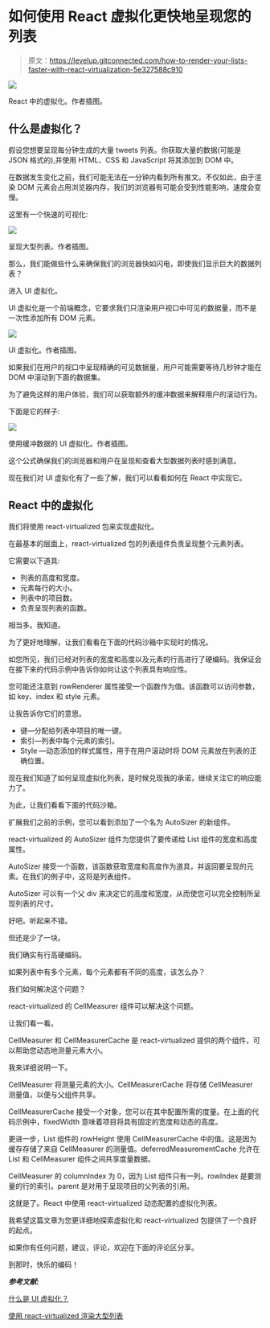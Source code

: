 # 如何使用 React 虚拟化更快地呈现您的列表

> 原文：<https://levelup.gitconnected.com/how-to-render-your-lists-faster-with-react-virtualization-5e327588c910>

![](img/fdae16c70760233cb6140340eae727f9.png)

React 中的虚拟化。作者插图。

## 什么是虚拟化？

假设您想要呈现每分钟生成的大量 tweets 列表。你获取大量的数据(可能是 JSON 格式的),并使用 HTML、CSS 和 JavaScript 将其添加到 DOM 中。

在数据发生变化之前，我们可能无法在一分钟内看到所有推文。不仅如此，由于渲染 DOM 元素会占用浏览器内存，我们的浏览器有可能会受到性能影响，速度会变慢。

这里有一个快速的可视化:

![](img/73d073c2c12481b846506b6842d35f71.png)

呈现大型列表。作者插图。

那么，我们能做些什么来确保我们的浏览器快如闪电，即使我们显示巨大的数据列表？

进入 UI 虚拟化。

UI 虚拟化是一个前端概念，它要求我们只渲染用户视口中可见的数据量，而不是一次性添加所有 DOM 元素。

![](img/d70c768ffd38e276d3c6f33b00640a0f.png)

UI 虚拟化。作者插图。

如果我们在用户的视口中呈现精确的可见数据量，用户可能需要等待几秒钟才能在 DOM 中滚动到下面的数据集。

为了避免这样的用户体验，我们可以获取额外的缓冲数据来解释用户的滚动行为。

下面是它的样子:

![](img/ef34b4e1c26e8ecc355bdc06cfa6cbad.png)

使用缓冲数据的 UI 虚拟化。作者插图。

这个公式确保我们的浏览器和用户在呈现和查看大型数据列表时感到满意。

现在我们对 UI 虚拟化有了一些了解，我们可以看看如何在 React 中实现它。

## React 中的虚拟化

我们将使用 react-virtualized 包来实现虚拟化。

在最基本的层面上，react-virtualized 包的列表组件负责呈现整个元素列表。

它需要以下道具:

*   列表的高度和宽度。
*   元素每行的大小。
*   列表中的项目数。
*   负责呈现列表的函数。

相当多。我知道。

为了更好地理解，让我们看看在下面的代码沙箱中实现时的情况。

如您所见，我们已经对列表的宽度和高度以及元素的行高进行了硬编码。我保证会在接下来的代码示例中告诉你如何让这个列表具有响应性。

您可能还注意到 rowRenderer 属性接受一个函数作为值。该函数可以访问参数，如 key、index 和 style 元素。

让我告诉你它们的意思。

*   键—分配给列表中项目的唯一键。
*   索引—列表中每个元素的索引。
*   Style —动态添加的样式属性，用于在用户滚动时将 DOM 元素放在列表的正确位置。

现在我们知道了如何呈现虚拟化列表，是时候兑现我的承诺，继续关注它的响应能力了。

为此，让我们看看下面的代码沙箱。

扩展我们之前的示例，您可以看到添加了一个名为 AutoSizer 的新组件。

react-virtualized 的 AutoSizer 组件为您提供了要传递给 List 组件的宽度和高度属性。

AutoSizer 接受一个函数，该函数获取宽度和高度作为道具，并返回要呈现的元素。在我们的例子中，这将是列表组件。

AutoSizer 可以有一个父 div 来决定它的高度和宽度，从而使您可以完全控制所呈现列表的尺寸。

好吧。听起来不错。

但还是少了一块。

我们确实有行高硬编码。

如果列表中有多个元素，每个元素都有不同的高度，该怎么办？

我们如何解决这个问题？

react-virtualized 的 CellMeasurer 组件可以解决这个问题。

让我们看一看。

CellMeasurer 和 CellMeasurerCache 是 react-virtualized 提供的两个组件，可以帮助您动态地测量元素大小。

我来详细说明一下。

CellMeasurer 将测量元素的大小。CellMeasurerCache 将存储 CellMeasurer 测量值，以便与父组件共享。

CellMeasurerCache 接受一个对象，您可以在其中配置所需的度量。在上面的代码示例中，fixedWidth 意味着项目将具有固定的宽度和动态的高度。

更进一步，List 组件的 rowHeight 使用 CellMeasurerCache 中的值。这是因为缓存存储了来自 CellMeasurer 的测量值。deferredMeasurementCache 允许在 List 和 CellMeasurer 组件之间共享度量数据。

CellMeasurer 的 columnIndex 为 0，因为 List 组件只有一列。rowIndex 是要测量的行的索引。parent 是对用于呈现项目的父列表的引用。

这就是了。React 中使用 react-virtualized 动态配置的虚拟化列表。

我希望这篇文章为您更详细地探索虚拟化和 react-virtualized 包提供了一个良好的起点。

如果你有任何问题，建议，评论，欢迎在下面的评论区分享。

到那时，快乐的编码！

***参考文献:***

[什么是 UI 虚拟化？](https://www.kirupa.com/hodgepodge/ui_virtualization.htm)

[使用 react-virtualized 渲染大型列表](https://www.youtube.com/watch?v=UrgfPjX97Yg)